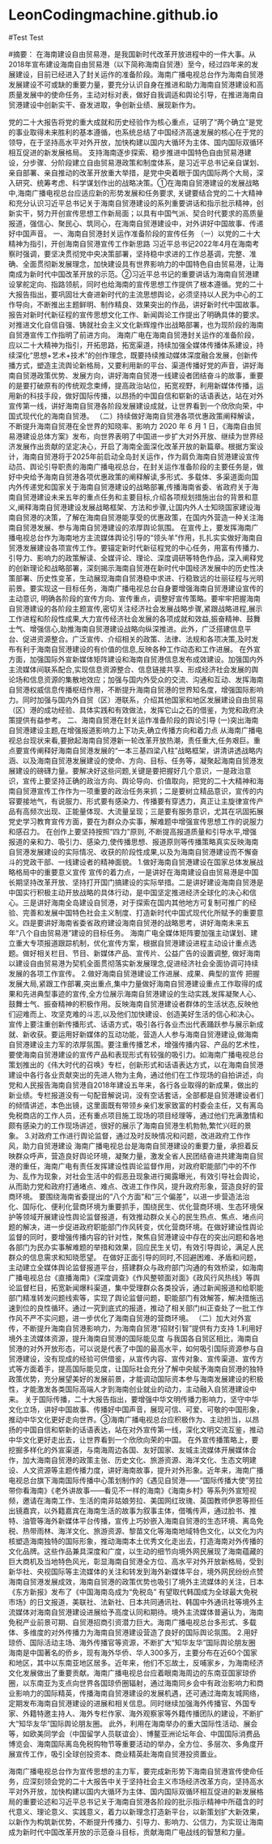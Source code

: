 # LeonCodingmachine.github.io
#Test Test

#摘要： 在海南建设自由贸易港，是我国新时代改革开放进程中的一件大事。从2018年宣布建设海南自由贸易港（以下简称海南自贸港）至今，经过四年来的发展建设，目前已经进入了封关运作的准备阶段。海南广播电视总台作为海南自贸港发展建设不可或缺的重要力量，要充分认识自身在推进和助力海南自贸港建设和高质量发展中的使命任务，主动对标对表，做好自我调适和舆论引导，在推进海南自贸港建设中创新实干、奋发进取，争创新业绩、展现新作为。

党的二十大报告将党的重大成就和历史经验作为核心重点，证明了“两个确立”是党的事业取得未来胜利的基本遵循，也系统总结了中国经济高速发展的核心在于党的领导，在于坚持高水平对外开放，加快构建以国内大循环为主体、国内国际双循环相互促进的新发展格局。
支持海南逐步探索、稳步推进中国特色自由贸易港建设，分步骤、分阶段建立自由贸易港政策和制度体系，是习近平总书记亲自谋划、亲自部署、亲自推动的改革开放重大举措，是党中央着眼于国内国际两个大局，深入研究、统筹考虑、科学谋划作出的战略决策。①在海南自贸港建设的发展战略中,海南广播电视总台应适应新的形势发展和任务要求, 关键要结合党的二十大精神和充分认识习近平总书记关于海南自贸港建设的系列重要讲话和指示批示精神，创新实干，努力开创宣传思想工作新局面；以具有中国气派、契合时代要求的高质量报道，强信心、聚民心、筑同心，在海南自贸港建设中，对外讲好中国故事、传递好中国声音。
一、海南自贸港封关运作准备阶段的宣传任务
（一）以党的二十大精神为指引，开创海南自贸港宣传工作新思路
习近平总书记2022年4月在海南考察时强调，要坚决贯彻党中央决策部署，坚持稳中求进的工作总基调，完整、准确、全面贯彻新发展理念，加快建设具有世界影响力的中国特色自由贸易港，让海南成为新时代中国改革开放的示范。②习近平总书记的重要讲话为海南自贸港建设掌舵定向、指路领航，同时也给海南的宣传思想工作提供了根本遵循。党的二十大报告指出，要巩固壮大奋进新时代的主流思想舆论，必须坚持以人民为中心的工作导向，不断推出主题鲜明、制作精良、效果突出的作品，讲好新时代中国故事。报告对新时代新征程的宣传思想文化工作、新闻舆论工作提出了明确具体的要求。对推进文化自信自强、铸就社会主义文化新辉煌作出战略部署，也为现阶段的海南自贸港宣传工作指明了前进方向。
海南广电在海南自贸港封关运作的准备阶段，应以二十大精神为指引，开拓思路，拓宽渠道，持续加强全媒体传播体系建设，持续深化“思想+艺术+技术”的创作理念，既要持续推动媒体深度融合发展，创新传播方式，塑造主流舆论新格局，又要利用新的平台、渠道传播好党的声音，讲好海南自贸港政策优势、发展方向，讲好海南自贸港一线建设者团结奋斗的故事，重要的是要打破原有的传统观念束缚，提高政治站位，拓宽视野，利用新媒体传播，运用新的科技手段，做好国际传播，以昂扬的中国自信和崭新的话语表达，站在对外宣传第一线，讲好海南自贸港各阶段发展建设成就，让世界看到一个欣欣向荣，中国式现代化的海南自贸港。
（二）持续做好海南自贸港各项优惠政策阐释解读，不断提升海南自贸港在全世界的知晓率、影响力 
2020 年 6 月 1 日，《海南自由贸易港建设总体方案》发布，向世界表明了中国进一步扩大对外开放、继续为世界经济发展作出贡献的坚定决心，开启了海南全面深化改革开放的新篇章。根据方案设计，海南自贸港将于2025年前启动全岛封关运作，作为肩负海南自贸港建设宣传动员、舆论引导职责的海南广播电视总台，在封关运作准备阶段的主要任务是，做好中央给予海南自贸港各项优惠政策的阐释解读,多形式、多载体、多渠道面向国内外传递党和国家关于海南自贸港建设的战略部署,传播海南省委、省政府关于海南自贸港建设未来五年的重点任务和主要目标,介绍各项规划措施出台的背景和意义,阐释海南自贸港建设发展战略框架、方法和步骤,让国内外人士知晓国家建设海南自贸港的决策，了解在海南自贸港能享受的优惠政策，在国内外营造一种关注海南自贸港发展、参与海南自贸港建设的浓厚舆论氛围。
在宣传上，要发挥海南广播电视总台作为海南地方主流媒体舆论引导的“领头羊”作用，扎扎实实做好海南自贸港发展建设各项宣传工作。要锚定新时代新征程党的中心任务，用富有传播力、引导力、影响力的政策解读、全媒评论、理论、深度调研等特色作品，深入阐释党的创新理论和战略部署，深刻揭示海南自贸港在新时代中国经济发展中的历史性决策部署、历史性变革，生动展现海南自贸港稳中求进、行稳致远的壮丽征程与光明前景。要实现这一目标任务，海南广播电视总台自身要增强海南自贸港建设宣传的主动意识, 明确各阶段的宣传方向、宣传重点，调整好宣传策略。要牢牢把握海南自贸港建设的各阶段主题宣传,密切关注经济社会发展战略步骤,紧跟战略进程,展示工作进程和阶段性成果,大力宣传经济社会发展的各项成就和效益,振奋精神、鼓舞士气、增强信心,助推海南自贸港建设战略向纵深推进。此外，广泛搭建信息平台、促进资源整合。广泛宣传、介绍相关的政策、法律、法规和各项决策,及时发布有利于海南自贸港建设的有价值的信息,反映各种工作动态和工作进展。
在外宣方面，加强国际外宣新媒体矩阵建设和海南自贸港信息发布成效建设。加强国内外主流媒体间联系配合,实现信息资源整合、信息链接共享、形成经济社会发展的舆论场和信息资源的集散地效应；加强与国内外受众的交流、沟通和互动、发挥海南自贸港权威信息传播枢纽作用，不断提升海南自贸港的世界知名度，增强国际影响力。同时加强与国内外自贸（区）港联系，介绍其他国家和地区发展建设自由贸易（区）港的成功经验、具体实践和有效做法，发挥它山之石的借鉴，为党和政府决策提供有益参考。
二、海南自贸港在封关运作准备阶段的舆论引导
 (一)突出海南自贸港建设主题,在增强报道影响力上下功夫,确立传播方向和着力点
从海南广播电视总台现状来看,要掀起海南自贸港新一轮改革开放热潮，责任重大,任务艰巨。重点要宣传阐释好海南自贸港发展的“一本三基四梁八柱”战略框架，讲清讲透战略内涵、以及海南自贸港发展建设的使命、方向、目标、任务等，凝聚起海南自贸港发展建设的磅礴力量。要解决好这些问题,关键是要把握好几个意识，一是政治意识，宣传上要坚持正确的政治方向、舆论导向、价值取向，把党的二十大精神和海南自贸港宣传工作作为一项重要的政治任务来抓；二是要树立精品意识，宣传的内容要接地气，有说服力、形式要有感染力、传播要有穿透力，真正让主旋律宣传产品有高频次出现、正能量体现、大流量呈现；三是要有服务意识，尤其在巩固拓展党史学习教育宣传方面，要在为群众办实事，解难题中增强宣传思想工作的说服力和感召力。
在创作上要坚持按照“四力”原则, 不断提高报道质量和引导水平,增强报道的亲和力、吸引力、感染力,使传播思想、报道原则等传播策略真实反映海南自贸港发展建设的实际情况、收获的阶段性成果,以及为海南自贸港建设而不懈奋斗的党政干部、一线建设者的精神面貌。
1.做好海南自贸港建设在国家总体发展战略格局中的重要意义宣传 
宣传的着力点，一是讲好在海南建设自由贸易港是中国长期坚持改革开放、坚持打开国门搞建设的实际举措。二是讲好建设海南自贸港是中国实行积极主动开放战略的具体行动，是中国坚定推进经济全球化的决心和信心。三是讲好海南全岛建设自贸港，对于探索在国内其他地方可复制可推广的经验、完善和发展中国特色社会主义制度、打造新时代中国式现代化所赋予的重要意义。四是要讲好海南省委省政府建设海南自贸港的战略思考，讲好海南未来五年“八个自由贸易港”建设的目标任务。
海南广电全媒体矩阵要加强主动谋划、建立重大专项报道跟踪机制，优化宣传方案，根据自贸港建设进程主动设计重点选题。做好相关栏目、节目、新媒体产品、宣传片、公益广告的设置调整, 做好海南以建设自由贸易港为契机全面贯彻落实新发展理念,促进经济社会全面协调可持续发展的各项工作宣传。
2.做好海南自贸港建设工作进展、成果、典型的宣传 
把握发展大局,紧跟工作部署,突出重点,集中力量做好海南自贸港建设重点工作取得的成果和先进典型事迹的宣传,全方位展示海南自贸港建设的生动实践,发挥凝聚人心、鼓舞士气、振奋精神的积极作用。反映海南自贸港建设者群体的生活状态,反映他们迎难而上、攻坚克难的斗志,以及他们加快建设、创造美好生活的信心和决心。宣传上要注重创新传播形式、话语方式，吸引各行各业杰出代表踊跃参与展示新成就、新收获。要运用好新媒体的互动功能，营造人人参与海南自贸港建设,做海南自贸港建设主力军的浓厚氛围。要注重传播艺术，增强传播内容、产品的艺术性，要使海南自贸港建设的宣传产品和表现形式有较强的吸引力。如海南广播电视总台策划推出的《伟大时代的召唤》专栏，创新形式和话语表达方式，以在海南自贸港建设中各行各业贡献突出的先进人物为主角，通过他们在工作现场的自拍讲述，向党和人民报告海南自贸港自2018年建设五年来，各行各业取得的新成果，做出的新业绩。专栏报道没有一句配音解说词，没有空话套话，全部都是自贸港建设者们的倾情讲述，本色出镜，这里面既有带领乡亲们发家致富的村委会主任，又有离岛免税商店的工作人员，还有重点项目施工现场的项目经理等，通过他们充满激情和颇有感染力的工作现场讲述，很好的展示了海南自贸港生机勃勃,繁忙兴旺的景象。
3.对政府工作进行舆论监督，通过及时反映情况和问题，改进政府工作作风，助力自贸港建设 
海南广播电视总台是海南自贸港建设的重要力量，承担着反映群众呼声，营造良好舆论环境，凝聚力量，激发全省人民团结奋进共建海南自贸港的重任，海南广电有责任发挥建设性舆论监督作用，对政府职能部门中的不作为、乱作为现象，对社会生活中的假恶丑现象进行揭露曝光，有效引导社会舆论，从而助力党和政府打通堵点、难点、改进工作作风，提升政府形象，营造良好的营商环境。
要围绕海南省委提出的“八个方面”和“三个偏差”，以进一步营造法治化、国际化、便利化营商环境为重要抓手，围绕民生、优化营商环境、生态环境保护等领域开展建设性舆论监督报道，有效推动群众关心的民生热点、焦点、堵点问题的解决，进一步促进政府职能部门作风转变，优化营商环境。在做好建设性舆论监督的同时，要增强传播内容的针对性，聚焦自贸港建设中存在的突出问题和各地各部门为民办实事解难题的举措和效果，回应民生关切，有效引导舆论，满足人民群众的信息需求和知晓愿望。
在做好正面引导的同时,不回避困难、矛盾和问题，主动建立全媒体舆论监督报道平台，搭建群众与政府部门沟通的有效桥梁，如海南广播电视总台《直播海南》《深度调查》《作风整顿面对面》《政风行风热线》等舆论监督栏目，拓宽新闻爆料渠道，集中受理群众各类投诉，通过新闻报道和给职能部门精准转发问题线索等，实现了舆论监督问题，职能部门有效解答，解决措施迅速到位的良性循环。通过一究到底式的报道，推动了相关部门纠正查处了一批工作作风不严不实问题，进一步优化了海南自贸港的营商环境。
（二）加大对外宣传，不断提升海南自贸港影响力，为海南自贸港“招财引智”提供有力支持
1.利用好境外主流媒体资源，提升海南自贸港的国际能见度 
与我国各自贸区相比，海南自贸港的对外开放形态，可以说是代表了中国的最高水平，如何吸引国际资源参与自贸港建设，没有现成的经验可供借鉴，从宣传内容、宣传对象、宣传渠道、宣传方式等方面着手，提高国际能见度，让国际社会充分了解中央赋予海南自贸港的独特政策优势，充分展望美好的发展前景，才能调动国际资本参与海南发展建设的积极性，才能激发各类国际高端人才到海南创业就业的动力，主动融入自贸港建设中来。
关于国际传播，二十大报告指出，要增强中华文明传播力影响力，坚守中华文化立场，讲好中国故事、传播好中国声音，展现可信、可爱、可敬的中国形象，推动中华文化更好走向世界。③海南广播电视总台应积极作为、主动担当，以昂扬的中国自信和崭新的话语表达，站在对外宣传第一线，深化文明交流互鉴，推动中华文化更好走出去，让世界看到一个欣欣向荣的中国。
在外宣传播策略上，要挖掘多样化的外宣渠道，与南海周边各国、友好国家、友城主流媒体开展媒体合作，加大海南自贸港的政策主张、历史文化、旅游资源、海洋文化、生态文明建设、人文资源等主题传播力度，讲好海南故事，提升对外形象。近年来，海南广播电视总台旗下海南国际传播中心策划制作的《遇见自贸港——“国际传播大使”劳拉带你看海南》《老外讲故事——看见不一样的海南》《海南乡村》等系列外宣短视频，邀请在海南工作、生活的南非姑娘劳拉、美国网红玫瑰、英国教师伊恩等担任出镜嘉宾，以外籍嘉宾在海南生活的故事为叙事主体，借嘴传声，通过脸书、推特、油管等海外新媒体平台传播，宣传上巧妙嵌入海南自贸港的生态环境、离岛免税、热带雨林、海洋文化、旅游资源、黎苗文化等海南地域特色文化，以文化为内核塑造海南独特的国际形象，推动海南本土优秀文化走出去，打造海南对外传播的文化品牌。这些作品兼具深度和广度，以生动的细节向境外网民展现了海南蕴藏的巨大商机及当地特色风光，彰显海南自贸港全方位、高水平对外开放新格局，受到新华社、央视国际等主流媒体的关注和转发到海外新媒体平台，境外网民纷纷点赞海南自贸港发展成效，海南自贸港的政策优势也吸引了境外主流媒体的关注，日本《东方新报》发布了《中国海南岛成为“免税岛”  有望取代韩国成为全球最大免税市场》的日文报道，美联社、法新社、日本共同通讯社、韩国中外通讯社等境外主流媒体对海南自贸港建设进展给予高度认同和期待。境外主流媒体普遍认为，海南免税产业前景可期、自贸港招商引资潜力巨大。海南广播电视总台多形式、多载体、多维度的对外传播力为海南自贸港建设营造了良好的国际舆论氛围。
2.用好琼侨、国际活动主场、海外传播官等资源，不断扩大“知华友华”国际舆论朋友圈
海南是中国著名的侨乡，现有海外华侨、华人300多万，主要分布在近60个国家和地区，其中以东南亚地区居多。近年来，他们不忘故土，反哺家乡，为海南经济文化发展做出了重要贡献。海南广播电视总台应着眼南海周边的东南亚国家琼侨圈，以东南亚为支点向世界各国琼侨圈辐射，通过海南同乡会中有政治影响力和商业影响力的国际精英，传播海南自贸港建设的发展机遇，还可通过海南友城网络，定期发布海南自贸港建设的进展和相关信息。同时继续加强海外传播官、外国专家、外籍特邀主持人、海外专栏作家、海外观察家等外籍传播团队的建设，不断扩大“知华友华”国际舆论朋友圈。
此外，利用在海南举办的重大国际性活动、展会等，如欧美同学会（中国留学人员联谊会）、博鳌亚洲论坛年会、中国国际消费品博览会、海南国际离岛免税购物节等重要活动的举办，全方位、多层次、多角度开展宣传工作，吸引全球创投资本、商业精英赴海南自贸港投资置业。

海南广播电视总台作为宣传思想的主力军，要完成新形势下海南自贸港宣传使命任务，应深刻领会党的二十大报告中关于坚持社会主义市场经济改革方向，坚持高水平对外开放，加快构建以国内大循环为主体、国内国际双循环相互促进的新发展格局的重要论述和习近平总书记关于海南自贸港各阶段的批示指示精神中所蕴含的时代意义、理论意义、实践意义，着力以新理念打造新平台，以新策划扩大新效果，以新作为构筑新优势，不断提升传播力、引导力、影响力、公信力，为实现让海南成为新时代中国改革开放的示范奋斗目标，贡献海南广电战线的智慧和力量。  
         
